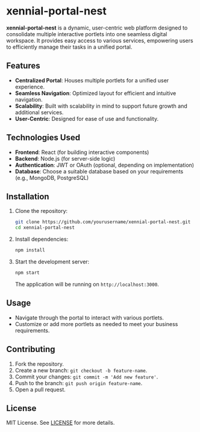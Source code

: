 
# xennial-portal-nest

**xennial-portal-nest** is a dynamic, user-centric web platform designed to consolidate multiple interactive portlets into one seamless digital workspace. It provides easy access to various services, empowering users to efficiently manage their tasks in a unified portal.

## Features

- **Centralized Portal**: Houses multiple portlets for a unified user experience.
- **Seamless Navigation**: Optimized layout for efficient and intuitive navigation.
- **Scalability**: Built with scalability in mind to support future growth and additional services.
- **User-Centric**: Designed for ease of use and functionality.

## Technologies Used

- **Frontend**: React (for building interactive components)
- **Backend**: Node.js (for server-side logic)
- **Authentication**: JWT or OAuth (optional, depending on implementation)
- **Database**: Choose a suitable database based on your requirements (e.g., MongoDB, PostgreSQL)

## Installation

1. Clone the repository:

   ```bash
   git clone https://github.com/yourusername/xennial-portal-nest.git
   cd xennial-portal-nest
   ```

2. Install dependencies:

   ```bash
   npm install
   ```

3. Start the development server:

   ```bash
   npm start
   ```

   The application will be running on `http://localhost:3000`.

## Usage

- Navigate through the portal to interact with various portlets.
- Customize or add more portlets as needed to meet your business requirements.

## Contributing

1. Fork the repository.
2. Create a new branch: `git checkout -b feature-name`.
3. Commit your changes: `git commit -m 'Add new feature'`.
4. Push to the branch: `git push origin feature-name`.
5. Open a pull request.

## License

MIT License. See [LICENSE](LICENSE) for more details.

